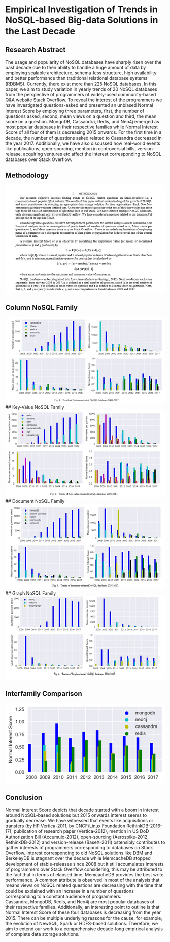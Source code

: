 # Empirical Investigation of Trends in NoSQL-based Big-data Solutions in the Last Decade
## Research Abstract
The usage and popularity of NoSQL databases have sharply risen over the past decade due to their ability to handle a huge amount of data by employing scalable architecture, schema-less structure, high availability and better performance than traditional relational database systems (RDBMS). Currently, there exist more than 225 NoSQL databases. In this paper, we aim to study variation in yearly trends of 20 NoSQL databases from the perspective of programmers of widely-used community-based Q&A website Stack Overflow. To reveal the interest of the programmers we have investigated questions-asked and presented an unbiased Normal Interest Score by employing three parameters, first, the number of questions asked, second, mean views on a question and third, the mean score on a question. MongoDB, Cassandra, Redis, and Neo4j emerged as most popular databases in their respective families while Normal Interest Score of all four of them is decreasing 2015 onwards. For the first time in a decade, the number of questions asked related to Cassandra decreased in the year 2017. Additionally, we have also discussed how real-world events like publications, open-sourcing, mention in controversial bills, version-release, acquiring ventures etc affect the interest corresponding to NoSQL databases over Stack Overflow.

## Methodology

<img src="https://raw.githubusercontent.com/newtein/nosql/master/image/method.JPG"/>

## Column NoSQL Family

<img src="https://raw.githubusercontent.com/newtein/nosql/master/image/c1.JPG"/>
## Key-Value NoSQL Family
<img src="https://raw.githubusercontent.com/newtein/nosql/master/image/k1.JPG"/>
## Document NoSQL Family
<img src="https://raw.githubusercontent.com/newtein/nosql/master/image/d1.JPG"/>
## Graph NoSQL Family
<img src="https://raw.githubusercontent.com/newtein/nosql/master/image/g1.JPG"/>

## Interfamily Comparison 
<img src="https://raw.githubusercontent.com/newtein/nosql/master/image/comp.png">

## Conclusion

Normal Interest Score depicts that decade started with a boom in interest around NoSQL-based solutions but 2015 onwards interest seems to gradually decrease.
We have witnessed that events like acquisitions or transfers (by HP Vertica-2011, by CNCF/Linux Foundation RethinkDB-2016-17), publication of research paper (Vertica-2012), mention in US DoD Authorization Bill (Accumulo-2012), open-sourcing (Aerospike-2012, RethinkDB-2012) and version-release (BaseX-2011) ostensibly contributes to gather interests of programmers corresponding to databases on Stack Overflow.
Interest corresponding to old NoSQL solutions like DBM and BerkeleyDB is stagnant over the decade while MemcacheDB stopped development of stable-releases since 2008 but it still accumulates interests of programmers over Stack Overflow considering, this may be attributed to the fact that in terms of elapsed time, MemcacheDB provides the best write performance.
A common attribute is observed in most of the analysis that means views on NoSQL related questions are decreasing with the time that could be explained with an increase in a number of questions corresponding to a constant audience of programmers.  
Cassandra, MongoDB, Redis, and Neo4j are most popular databases of their respective families. Additionally, an interesting point to outline is that Normal Interest Score of these four databases is decreasing from the year 2015. There can be multiple underlying reasons for the cause, for example, the evolution of NewSQL, Spark or HDFS-based solutions. Therefore, we aim to extend our work to a comprehensive decade-long empirical analysis of complete data storage solutions. 
